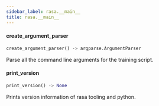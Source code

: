 ```yaml
---
sidebar_label: rasa.__main__
title: rasa.__main__
---
```


#### create\_argument\_parser

```python
create_argument_parser() -> argparse.ArgumentParser
```

Parse all the command line arguments for the training script.

#### print\_version

```python
print_version() -> None
```

Prints version information of rasa tooling and python.


